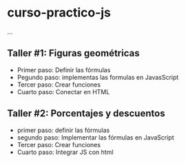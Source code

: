 # curso-practico-js

...

## Taller #1: Figuras geométricas

- Primer paso: Definir las fórmulas
- Pegundo paso: implementas las formulas en JavasScript
- Tercer paso: Crear funciones
- Cuarto paso: Conectar en HTML

## Taller #2: Porcentajes y descuentos

- primer paso: definir las fórmulas
- segundo paso: Implementar las fórmulas en JavaScript
- Tercer paso: Crear funciones
- Cuarto paso: Integrar JS con html